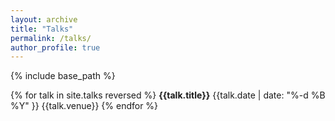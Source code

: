 ```yaml
---
layout: archive
title: "Talks"
permalink: /talks/
author_profile: true
---
```


{% include base_path %}

{% for talk in site.talks reversed %}
__{{talk.title}}__
{{talk.date | date: "%-d %B %Y" }}
{{talk.venue}}
{% endfor %}
